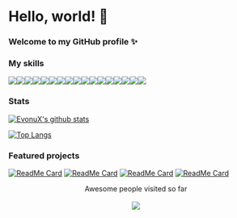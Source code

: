 # Hello, world! 👋

### Welcome to my GitHub profile ✨

### My skills

<img src="https://img.shields.io/badge/html5%20-%23E34F26.svg?&style=for-the-badge&logo=html5&logoColor=white" /><img src="https://img.shields.io/badge/css3%20-%231572B6.svg?&style=for-the-badge&logo=css3&logoColor=white" /><img src="https://img.shields.io/badge/SASS%20-hotpink.svg?&style=for-the-badge&logo=SASS&logoColor=white" /><img src="https://img.shields.io/badge/javascript%20-%23323330.svg?&style=for-the-badge&logo=javascript&logoColor=%23F7DF1E" /><img src="https://img.shields.io/badge/typescript%20-%23007ACC.svg?&style=for-the-badge&logo=typescript&logoColor=white" /><img src="https://img.shields.io/badge/node.js%20-%2343853D.svg?&style=for-the-badge&logo=node.js&logoColor=white" /><img src="https://img.shields.io/badge/express.js%20-%23404d59.svg?&style=for-the-badge" /><img src ="https://img.shields.io/badge/MongoDB-%234ea94b.svg?&style=for-the-badge&logo=mongodb&logoColor=white"/><img src="https://img.shields.io/badge/react%20-%2320232a.svg?&style=for-the-badge&logo=react&logoColor=%2361DAFB" /><img src="https://img.shields.io/badge/react_native%20-%2320232a.svg?&style=for-the-badge&logo=react&logoColor=%2361DAFB" /><img src="https://img.shields.io/badge/vuejs%20-%2335495e.svg?&style=for-the-badge&logo=vue.js&logoColor=%234FC08D" /><img src="https://img.shields.io/badge/angular%20-%23DD0031.svg?&style=for-the-badge&logo=angular&logoColor=white" /><img src="https://img.shields.io/badge/tailwindcss%20-%2338B2AC.svg?&style=for-the-badge&logo=tailwind-css&logoColor=white" /><img src="https://img.shields.io/badge/jquery%20-%230769AD.svg?&style=for-the-badge&logo=jquery&logoColor=white" /><img src="https://img.shields.io/badge/webpack%20-%238DD6F9.svg?&style=for-the-badge&logo=webpack&logoColor=black" /><img src="https://img.shields.io/badge/git%20-%23F05033.svg?&style=for-the-badge&logo=git&logoColor=white" /><img src="https://img.shields.io/badge/github%20-%23121011.svg?&style=for-the-badge&logo=github&logoColor=white" />

### Stats

[![EvonuX's github stats](https://github-readme-stats.vercel.app/api?username=EvonuX&count_private=true)](https://github.com/EvonuX/github-readme-stats)

[![Top Langs](https://github-readme-stats.vercel.app/api/top-langs/?username=EvonuX&layout=compact)](https://github.com/EvonuX/github-readme-stats)

### Featured projects

[![ReadMe Card](https://github-readme-stats.vercel.app/api/pin/?username=EvonuX&repo=React-Dad-Jokes-v2)](https://github.com/EvonuX/github-readme-stats)
[![ReadMe Card](https://github-readme-stats.vercel.app/api/pin/?username=EvonuX&repo=react-rest-countries)](https://github.com/EvonuX/github-readme-stats)
[![ReadMe Card](https://github-readme-stats.vercel.app/api/pin/?username=EvonuX&repo=Vue-Movies)](https://github.com/EvonuX/github-readme-stats)
[![ReadMe Card](https://github-readme-stats.vercel.app/api/pin/?username=EvonuX&repo=my-unsplash-vue)](https://github.com/EvonuX/github-readme-stats)

<p align="center"> 
  Awesome people visited so far<br><br>
  <img src="https://profile-counter.glitch.me/EvonuX/count.svg" />
</p>
